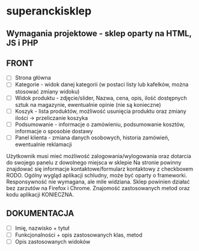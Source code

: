 # superanckisklep

## Wymagania projektowe - sklep oparty na HTML, JS i PHP

## FRONT

- [ ] Strona główna
- [ ] Kategorie - widok danej kategorii (w postaci listy lub kafelków, można stosować zmiany widoku)
- [ ] Widok produktu - zdjęcie/slider, Nazwa, cena, opis, ilość dostępnych sztuk na magazynie, ewentualnie opinie (nie są konieczne)
- [ ] Koszyk - lista produktów, możliwość usunięcia produktu oraz zmiany ilości -> przeliczanie koszyka
- [ ] Podsumowanie - informacje o zamówieniu, podsumowanie kosztów, informacje o sposobie dostawy
- [ ] Panel klienta - zmiana danych osobowych, historia zamówień, ewentualnie reklamacji

Użytkownik musi mieć możliwość zalogowania/wylogowania oraz dotarcia do swojego panelu z dowolnego miejsca w sklepie
Na stronie powinny znajdować się informacje kontaktowe/formularz kontaktowy z checkboxem RODO.
Ogólny wygląd aplikacji schludny, może być oparty o frameworki. Responsywność nie wymagana, ale mile widziana.
Sklep powinien działać bez zarzutów na Firefox i Chrome.
Znajomość zastosowanych metod oraz kodu aplikacji KONIECZNA.

## DOKUMENTACJA

- [ ] Imię, nazwisko + tytuł
- [ ] Funkcjonalności + opis zastosowanych klas, metod
- [ ] Opis zastosowanych widoków
